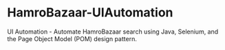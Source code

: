 # HamroBazaar-UIAutomation
UI Automation - Automate HamroBazaar search using Java, Selenium, and the Page Object Model (POM) design pattern.
